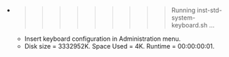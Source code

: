 * >>>>>>>>> Running inst-std-system-keyboard.sh ...
  * Insert keyboard configuration in Administration menu.
  * Disk size = 3332952K. Space Used = 4K. Runtime = 00:00:00:01.
